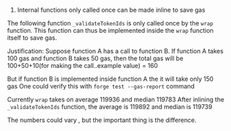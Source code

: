 1) Internal functions only called once can be made inline to save gas

The following function `_validateTokenIds` is only called once by the `wrap` function. This function can thus be implemented inside the `wrap` function itself to save gas.

Justification: Suppose function A has a call to function B. If function A takes 100 gas and function B takes 50 gas, then the total gas will be 100+50+10(for making the call..example value) = 160

But if function B is implemented inside function A the it will take only 150 gas
One could verify this with `forge test --gas-report` command

Currently `wrap` takes on average 119936 and median 119783
After inlining the `_validateTokenIds` function, the average is 119892 and median is 119739

The numbers could vary , but the important thing is the difference.